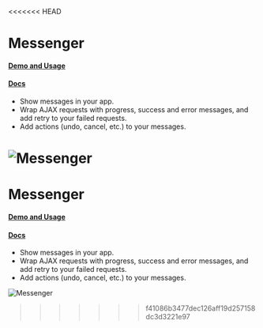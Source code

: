 <<<<<<< HEAD
# Messenger

#### [Demo and Usage](http://hubspot.github.com/messenger/docs/welcome)
#### [Docs](http://github.hubspot.com/messenger/)

- Show messages in your app.
- Wrap AJAX requests with progress, success and error messages, and add retry to your failed requests.
- Add actions (undo, cancel, etc.) to your messages.

![Messenger](https://raw.github.com/HubSpot/messenger/master/docs/images/messenger.gif)
=======
# Messenger

#### [Demo and Usage](http://hubspot.github.com/messenger/docs/welcome)
#### [Docs](http://github.hubspot.com/messenger/)

- Show messages in your app.
- Wrap AJAX requests with progress, success and error messages, and add retry to your failed requests.
- Add actions (undo, cancel, etc.) to your messages.

![Messenger](https://raw.github.com/HubSpot/messenger/master/docs/images/messenger.gif)
>>>>>>> f41086b3477dec126aff19d257158dc3d3221e97
